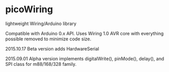 # picoWiring
lightweight Wiring/Arduino library

Compatible with Arduino 0.x API.  Uses Wiring 1.0 AVR core with everything
possible removed to minimize code size.

2015.10.17 Beta version adds HardwareSerial 

2015.09.01 Alpha version implements digitalWrite(), pinMode(), delay(), and SPI class for m88/168/328 family.
